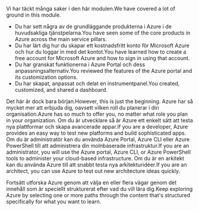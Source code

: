 <span data-ttu-id="e33f2-101">Vi har täckt många saker i den här modulen.</span><span class="sxs-lookup"><span data-stu-id="e33f2-101">We have covered a lot of ground in this module.</span></span> 

- <span data-ttu-id="e33f2-102">Du har sett några av de grundläggande produkterna i Azure i de huvudsakliga tjänstpelarna.</span><span class="sxs-lookup"><span data-stu-id="e33f2-102">You have seen some of the core products in Azure across the main service pillars.</span></span>
- <span data-ttu-id="e33f2-103">Du har lärt dig hur du skapar ett kostnadsfritt konto för Microsoft Azure och hur du loggar in med det kontot.</span><span class="sxs-lookup"><span data-stu-id="e33f2-103">You have learned how to create a free account for Microsoft Azure and how to sign in using that account.</span></span> 
- <span data-ttu-id="e33f2-104">Du har granskat funktionerna i Azure Portal och dess anpassningsalternativ.</span><span class="sxs-lookup"><span data-stu-id="e33f2-104">You reviewed the features of the Azure portal and its customization options.</span></span> 
- <span data-ttu-id="e33f2-105">Du har skapat, anpassat och delat en instrumentpanel.</span><span class="sxs-lookup"><span data-stu-id="e33f2-105">You created, customized, and shared a dashboard.</span></span>

<span data-ttu-id="e33f2-106">Det här är dock bara början.</span><span class="sxs-lookup"><span data-stu-id="e33f2-106">However, this is just the beginning.</span></span> <span data-ttu-id="e33f2-107">Azure har så mycket mer att erbjuda dig, oavsett vilken roll du planerar i din organisation.</span><span class="sxs-lookup"><span data-stu-id="e33f2-107">Azure has so much to offer you, no matter what role you plan in your organization.</span></span> <span data-ttu-id="e33f2-108">Om du är utvecklare så är Azure ett enkelt sätt att testa nya plattformar och skapa avancerade appar.</span><span class="sxs-lookup"><span data-stu-id="e33f2-108">If you are a developer, Azure provides an easy way to test new platforms and build sophisticated apps.</span></span> <span data-ttu-id="e33f2-109">Om du är administratör kan du använda Azure Portal, Azure CLI eller Azure PowerShell till att administrera din molnbaserade infrastruktur.</span><span class="sxs-lookup"><span data-stu-id="e33f2-109">If you are an administrator, you will use the Azure portal, Azure CLI, or Azure PowerShell tools to administer your cloud-based infrastructure.</span></span> <span data-ttu-id="e33f2-110">Om du är en arkitekt kan du använda Azure till att snabbt testa nya arkitekturidéer.</span><span class="sxs-lookup"><span data-stu-id="e33f2-110">If you are an architect, you can use Azure to test out new architecture ideas quickly.</span></span>

<span data-ttu-id="e33f2-111">Fortsätt utforska Azure genom att välja en eller flera vägar genom det innehåll som är speciellt strukturerat efter vad du vill lära dig.</span><span class="sxs-lookup"><span data-stu-id="e33f2-111">Keep exploring Azure by selecting one or more paths through the content that's structured specifically for what you want to learn.</span></span>